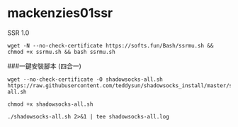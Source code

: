 # mackenzies01ssr

SSR 1.0

```
wget -N --no-check-certificate https://softs.fun/Bash/ssrmu.sh && chmod +x ssrmu.sh && bash ssrmu.sh
```


###一鍵安裝腳本 (四合一)
```
wget --no-check-certificate -O shadowsocks-all.sh https://raw.githubusercontent.com/teddysun/shadowsocks_install/master/shadowsocks-all.sh
```

```
chmod +x shadowsocks-all.sh
```

```
./shadowsocks-all.sh 2>&1 | tee shadowsocks-all.log
```






